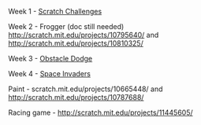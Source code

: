 



Week 1 - [Scratch Challenges](https://docs.google.com/document/d/1W54WjBeZ-eq6J0AhammGe68sz9OlpdCvFY5PxsfnS6w/)

Week 2 - Frogger (doc still needed) http://scratch.mit.edu/projects/10795640/ and http://scratch.mit.edu/projects/10810325/

Week 3 - [Obstacle Dodge](https://docs.google.com/document/d/1tla_5946PSpBKTzGlccXRAI-4oNLXskoxU68DngHePg/)

Week 4 - [Space Invaders](https://docs.google.com/document/d/1GirMhyP70aVn3r4WkD5H2G-Z3cniaGki4hbbVh9E88Q/)

Paint - scratch.mit.edu/projects/10665448/ and http://scratch.mit.edu/projects/10787688/

Racing game - http://scratch.mit.edu/projects/11445605/
